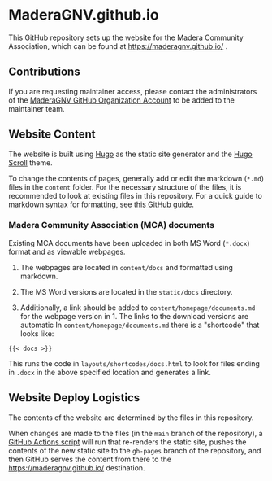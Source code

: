 
# MaderaGNV.github.io

<!-- badges: start -->
<!-- badges: end -->

This GitHub repository sets up the website for the Madera Community Association, which can be found at https://maderagnv.github.io/ .

## Contributions

If you are requesting maintainer access, please contact the administrators of the [MaderaGNV GitHub Organization Account](https://github.com/orgs/MaderaGNV/people) to be added to the maintainer team.

## Website Content

The website is built using [Hugo](https://gohugo.io/) as the static site generator and the [Hugo Scroll](https://themes.gohugo.io/themes/hugo-scroll/) theme.

To change the contents of pages, generally add or edit the markdown (`*.md`) files in the `content` folder.
  For the necessary structure of the files, it is recommended to look at existing files in this repository.
  For a quick guide to markdown syntax for formatting, see [this GitHub guide](https://docs.github.com/en/get-started/writing-on-github/getting-started-with-writing-and-formatting-on-github/quickstart-for-writing-on-github).

### Madera Community Association (MCA) documents

Existing MCA documents have been uploaded in both MS Word (`*.docx`) format and as viewable webpages.

1. The webpages are located in `content/docs` and formatted using markdown.

2. The MS Word versions are located in the `static/docs` directory.

3. Additionally, a link should be added to `content/homepage/documents.md` for the webpage version in 1. The links to the download versions are automatic 
In `content/homepage/documents.md` there is a "shortcode" that looks like:
```
{{< docs >}}
```

This runs the code in `layouts/shortcodes/docs.html` to look for files ending in `.docx` in the above specified location and generates a link.

## Website Deploy Logistics

The contents of the website are determined by the files in this repository.

When changes are made to the files (in the `main` branch of the repository), a [GitHub Actions script](https://github.com/MaderaGNV/MaderaGNV.github.io/blob/main/.github/workflows/blogdown.yaml) will run that re-renders the static site, pushes the contents of the new static site to the `gh-pages` branch of the repository, and then GitHub serves the content from there to the https://maderagnv.github.io/ destination.

